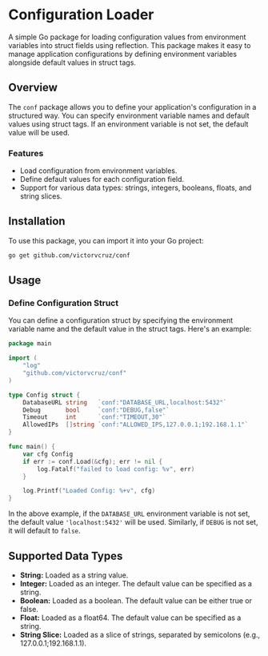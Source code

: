 # Configuration Loader

A simple Go package for loading configuration values from environment variables into struct fields using reflection. This package makes it easy to manage application configurations by defining environment variables alongside default values in struct tags.

## Overview

The `conf` package allows you to define your application's configuration in a structured way. You can specify environment variable names and default values using struct tags. If an environment variable is not set, the default value will be used.

### Features

- Load configuration from environment variables.
- Define default values for each configuration field.
- Support for various data types: strings, integers, booleans, floats, and string slices.

## Installation

To use this package, you can import it into your Go project:

```bash
go get github.com/victorvcruz/conf
```

## Usage

### Define Configuration Struct

You can define a configuration struct by specifying the environment variable name and the default value in the struct tags. Here's an example:

```go
package main

import (
	"log"
	"github.com/victorvcruz/conf"
)

type Config struct {
	DatabaseURL string   `conf:"DATABASE_URL,localhost:5432"`
	Debug       bool     `conf:"DEBUG,false"`
	Timeout     int      `conf:"TIMEOUT,30"`
	AllowedIPs  []string `conf:"ALLOWED_IPS,127.0.0.1;192.168.1.1"`
}

func main() {
	var cfg Config
	if err := conf.Load(&cfg); err != nil {
		log.Fatalf("failed to load config: %v", err)
	}

	log.Printf("Loaded Config: %+v", cfg)
}
```

In the above example, if the `DATABASE_URL` environment variable is not set, the default value `'localhost:5432'` will be used. Similarly, if `DEBUG` is not set, it will default to `false`.

## Supported Data Types

- **String:** Loaded as a string value.
- **Integer:** Loaded as an integer. The default value can be specified as a string.
- **Boolean:** Loaded as a boolean. The default value can be either true or false.
- **Float:** Loaded as a float64. The default value can be specified as a string.
- **String Slice:** Loaded as a slice of strings, separated by semicolons (e.g., 127.0.0.1;192.168.1.1).